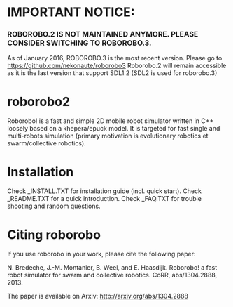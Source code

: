 
IMPORTANT NOTICE:
=================

### ROBOROBO.2 IS NOT MAINTAINED ANYMORE. PLEASE CONSIDER SWITCHING TO ROBOROBO.3. ###

As of January 2016, ROBOROBO.3 is the most recent version. Please go to https://github.com/nekonaute/roborobo3
Roborobo.2 will remain accessible as it is the last version that support SDL1.2 (SDL2 is used for roborobo.3)

roborobo2
=========

Roborobo! is a fast and simple 2D mobile robot simulator written in C++ loosely based on a khepera/epuck model. It is targeted for fast single and multi-robots simulation (primary motivation is evolutionary robotics et swarm/collective robotics).

Installation
============

Check _INSTALL.TXT for installation guide (incl. quick start).
Check _README.TXT for a quick introduction.
Check _FAQ.TXT for trouble shooting and random questions.

Citing roborobo
===============

If you use roborobo in your work, please cite the following paper:

N. Bredeche, J.-M. Montanier, B. Weel, and E. Haasdijk. Roborobo! a fast robot simulator for swarm and collective robotics. CoRR, abs/1304.2888, 2013. 

The paper is available on Arxiv: http://arxiv.org/abs/1304.2888 
